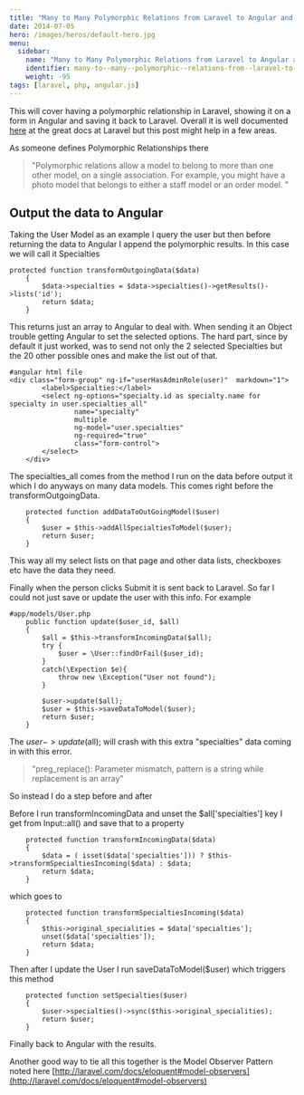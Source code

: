 ```yaml
---
title: "Many to Many Polymorphic Relations from Laravel to Angular and back"
date: 2014-07-05
hero: /images/heros/default-hero.jpg
menu:
  sidebar:
    name: "Many to Many Polymorphic Relations from Laravel to Angular and back"
    identifier: many-to--many--polymorphic--relations-from--laravel-to--angular-and-back
    weight: -95
tags: [laravel, php, angular.js]
---
```


This will cover having a polymorphic relationship in Laravel, showing it on a form in Angular and saving it back to Laravel. Overall it is well documented [here](http://laravel.com/docs/eloquent#many-to-many-polymorphic-relations) at the great docs at Laravel but this post might help in a few areas.

As someone defines Polymorphic Relationships there

>"Polymorphic relations allow a model to belong to more than one other model, on a single association. For example, you might have a photo model that belongs to either a staff model or an order model. "

## Output the data to Angular

Taking the User Model as an example I query the user but then before returning the data to Angular I append the polymorphic results. In this case we will call it Specialties
~~~
protected function transformOutgoingData($data)
    {
        $data->specialties = $data->specialties()->getResults()->lists('id');
        return $data;
    }
~~~

This returns just an array to Angular to deal with. When sending it an Object trouble getting Angular to set the selected options. The hard part, since by default it just worked, was to send not only the 2 selected Specialties but the 20 other possible ones and make the list out of that.

~~~
#angular html file
<div class="form-group" ng-if="userHasAdminRole(user)"  markdown="1">
        <label>Specialties:</label>
        <select ng-options="specialty.id as specialty.name for specialty in user.specialties_all"
                name="specialty"
                multiple
                ng-model="user.specialties"
                ng-required="true"
                class="form-control">
        </select>
    </div>
~~~

The specialties_all comes from the method I run on the data before output it which I do anyways on many data models. This comes right before the transformOutgoingData.

~~~
    protected function addDataToOutGoingModel($user)
    {
        $user = $this->addAllSpecialtiesToModel($user);
        return $user;
    }
~~~

This way all my select lists on that page and other data lists, checkboxes etc have the data they need.

Finally when the person clicks Submit it is sent back to Laravel. So far I could not just save or update the user with this info. For example

~~~
#app/models/User.php
    public function update($user_id, $all)
    {
        $all = $this->transformIncomingData($all);
        try {
            $user = \User::findOrFail($user_id);
        }
        catch(\Expection $e){
            throw new \Exception("User not found");
        }

        $user->update($all);
        $user = $this->saveDataToModel($user);
        return $user;
    }
~~~

The  $user->update($all); will crash with this extra "specialties" data coming in with this error.

>"preg_replace(): Parameter mismatch, pattern is a string while replacement is an array"

So instead I do a step before and after

Before I run transformIncomingData and unset the $all['specialties'] key I get from Input::all() and save that to a property

~~~
    protected function transformIncomingData($data)
    {
        $data = ( isset($data['specialties'])) ? $this->transformSpecialtiesIncoming($data) : $data;
        return $data;
    }
~~~

which goes to

~~~
    protected function transformSpecialtiesIncoming($data)
    {
        $this->original_specialities = $data['specialties'];
        unset($data['specialties']);
        return $data;
    }
~~~

Then after I update the User I run saveDataToModel($user) which triggers this method

~~~
    protected function setSpecialties($user)
    {
        $user->specialties()->sync($this->original_specialities);
        return $user;
    }
~~~

Finally back to Angular with the results. 

Another good way to tie all this together is the Model Observer Pattern noted here [http://laravel.com/docs/eloquent#model-observers](http://laravel.com/docs/eloquent#model-observers)

